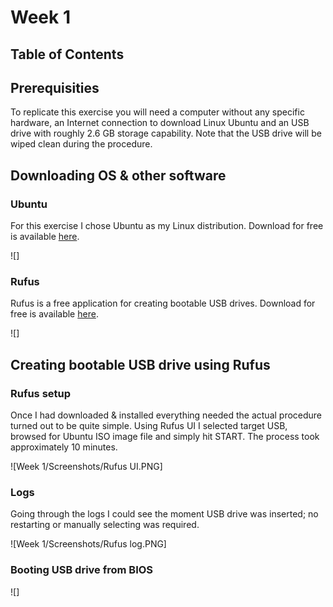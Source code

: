 # Week 1

## Table of Contents

## Prerequisities

To replicate this exercise you will need a computer without any specific hardware, an Internet connection to download Linux Ubuntu and an USB drive with roughly 2.6 GB storage capability. Note that the USB drive will be wiped clean during the procedure.

## Downloading OS & other software

### Ubuntu

For this exercise I chose Ubuntu as my Linux distribution. Download for free is available [here](https://ubuntu.com/#download).

![]

### Rufus

Rufus is a free application for creating bootable USB drives. Download for free is available [here](https://rufus.ie/).

![]

## Creating bootable USB drive using Rufus

### Rufus setup

Once I had downloaded & installed everything needed the actual procedure turned out to be quite simple. Using Rufus UI I selected target USB, browsed for Ubuntu ISO image file and simply hit START. The process took approximately 10 minutes.

![Week 1/Screenshots/Rufus UI.PNG]

### Logs

Going through the logs I could see the moment USB drive was inserted; no restarting or manually selecting was required.

![Week 1/Screenshots/Rufus log.PNG]

### Booting USB drive from BIOS

![]
